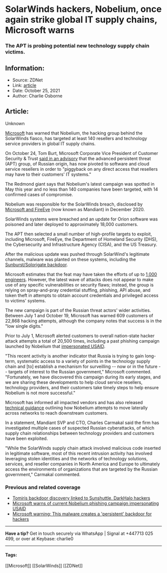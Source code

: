 # SolarWinds hackers, Nobelium, once again strike global IT supply chains, Microsoft warns
### The APT is probing potential new technology supply chain victims.

## Information:
+ Source: ZDNet
+ Link: [article](https://www.zdnet.com/article/solarwinds-hacking-group-nobelium-is-now-targeting-the-global-it-supply-chain-microsoft-warns/)
+ Date: October 25, 2021
+ Author: Charlie Osborne


## Article:
Unknown

[Microsoft](https://www.zdnet.com/topic/microsoft/) has warned that Nobelium, the hacking group behind the SolarWinds fiasco, has targeted at least 140 resellers and technology service providers in global IT supply chains. 


On October 24, Tom Burt, Microsoft Corporate Vice President of Customer Security & Trust [said in an advisory](https://blogs.microsoft.com/on-the-issues/2021/10/24/new-activity-from-russian-actor-nobelium/) that the advanced persistent threat (APT) group, of Russian origin, has now pivoted to software and cloud service resellers in order to "piggyback on any direct access that resellers may have to their customers' IT systems." 

The Redmond giant says that Nobelium's latest campaign was spotted in May this year and no less than 140 companies have been targeted, with 14 confirmed cases of compromise.  

Nobelium was responsible for the SolarWinds breach, disclosed by [Microsoft and FireEye](https://www.zdnet.com/article/microsoft-fireeye-confirm-solarwinds-supply-chain-attack/) (now known as Mandiant) in December 2020.  

SolarWinds systems were breached and an update for Orion software was poisoned and later deployed to approximately 18,000 customers.  

The APT then selected a small number of high-profile targets to exploit, including Microsoft, FireEye, the Department of Homeland Security (DHS), the Cybersecurity and Infrastructure Agency (CISA), and the US Treasury. 

After the malicious update was pushed through SolarWind's legitimate channels, malware was planted on these systems, including the [Sunburst/Solorigate backdoor](http://zdnet.com/article/the-tomiris-backdoor-has-now-been-linked-to-sunshuttle-darkhalo-hackers/). 






Microsoft estimates that the feat may have taken the efforts of up to [1,000 engineers](https://www.zdnet.com/article/microsoft-solarwinds-attack-took-more-than-1000-engineers-to-create/). However, the latest wave of attacks does not appear to make use of any specific vulnerabilities or security flaws; instead, the group is relying on spray-and-pray credential stuffing, phishing, API abuse, and token theft in attempts to obtain account credentials and privileged access to victims' systems.   

The new campaign is part of the Russian threat actors' wider activities. Between July 1 and October 19, Microsoft has warned 609 customers of 22,868 hacking attempts, although the company notes that success is in the "low single digits." 

Prior to July 1, Microsoft alerted customers to overall nation-state hacker attack attempts a total of 20,500 times, including a past phishing campaign launched by Nobelium that [impersonated USAID](https://www.zdnet.com/article/microsoft-warns-of-current-nobelium-phishing-campaign-impersonating-usaid/).  

"This recent activity is another indicator that Russia is trying to gain long-term, systematic access to a variety of points in the technology supply chain and [to] establish a mechanism for surveilling -- now or in the future -- targets of interest to the Russian government," Microsoft commented. "Fortunately, we have discovered this campaign during its early stages, and we are sharing these developments to help cloud service resellers, technology providers, and their customers take timely steps to help ensure Nobelium is not more successful." 

Microsoft has informed all impacted vendors and has also released [technical guidance](https://www.microsoft.com/security/blog/2021/10/25/nobelium-targeting-delegated-administrative-privileges-to-facilitate-broader-attacks/) outlining how Nobelium attempts to move laterally across networks to reach downstream customers.  

In a statement, Mandiant SVP and CTO, Charles Carmakal said the firm has investigated multiple cases of suspected Russian cyberattacks, of which supply chain relationships between technology providers and customers have been exploited.  

"While the SolarWinds supply chain attack involved malicious code inserted in legitimate software, most of this recent intrusion activity has involved leveraging stolen identities and the networks of technology solutions, services, and reseller companies in North America and Europe to ultimately access the environments of organizations that are targeted by the Russian government," Carmakal commented. 


###  Previous and related coverage

* [Tomiris backdoor discovery linked to Sunshuttle, DarkHalo hackers](https://www.zdnet.com/article/the-tomiris-backdoor-has-now-been-linked-to-sunshuttle-darkhalo-hackers/)
* [Microsoft warns of current Nobelium phishing campaign impersonating USAID](https://www.zdnet.com/article/microsoft-warns-of-current-nobelium-phishing-campaign-impersonating-usaid/)
* [Microsoft warning: This malware creates a 'persistent' backdoor for hackers](https://www.zdnet.com/article/microsoft-warning-this-malware-creates-a-persistent-backdoor-for-hackers/)



---

**Have a tip?** Get in touch securely via WhatsApp | Signal at +447713 025 499, or over at Keybase: charlie0 



---





#### Tags:
[[Microsoft]] [[SolarWinds]] [[ZDNet]]
